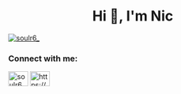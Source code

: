 <h1 align="center">Hi 👋, I'm Nic</h1>
<p align="left"> <a href="https://twitter.com/soulr6_" target="blank"><img src="https://img.shields.io/twitter/follow/soulr6_?logo=twitter&style=for-the-badge" alt="soulr6_" /></a> </p>

<h3 align="left">Connect with me:</h3>
<p align="left">
<a href="https://twitter.com/soulr6_" target="blank"><img align="center" src="https://raw.githubusercontent.com/rahuldkjain/github-profile-readme-generator/master/src/images/icons/Social/twitter.svg" alt="soulr6_" height="30" width="40" /></a>
<a href="https://www.youtube.com/c/https://www.youtube.com/channel/ucbf8uwaarqxd0cdexyadhgg" target="blank"><img align="center" src="https://raw.githubusercontent.com/rahuldkjain/github-profile-readme-generator/master/src/images/icons/Social/youtube.svg" alt="https://www.youtube.com/channel/ucbf8uwaarqxd0cdexyadhgg" height="30" width="40" /></a>
</p>
